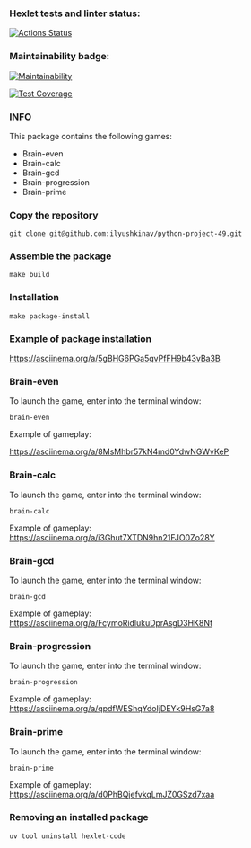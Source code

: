 ### Hexlet tests and linter status:
[![Actions Status](https://github.com/ilyushkinav/python-project-49/actions/workflows/hexlet-check.yml/badge.svg)](https://github.com/ilyushkinav/python-project-49/actions)

### Maintainability badge:
[![Maintainability](https://api.codeclimate.com/v1/badges/5b5d55f3182f72101dd4/maintainability)](https://codeclimate.com/github/ilyushkinav/python-project-49/maintainability)

[![Test Coverage](https://api.codeclimate.com/v1/badges/5b5d55f3182f72101dd4/test_coverage)](https://codeclimate.com/github/ilyushkinav/python-project-49/test_coverage)

### INFO
This package contains the following games:
* Brain-even
* Brain-calc
* Brain-gcd
* Brain-progression
* Brain-prime

### Copy the repository
    git clone git@github.com:ilyushkinav/python-project-49.git

### Assemble the package
    make build

### Installation
    make package-install

### Example of package installation
   https://asciinema.org/a/5gBHG6PGa5qvPfFH9b43vBa3B

### Brain-even
To launch the game, enter into the terminal window:

    brain-even
Example of gameplay:

   https://asciinema.org/a/8MsMhbr57kN4md0YdwNGWvKeP

### Brain-calc
To launch the game, enter into the terminal window:

    brain-calc
Example of gameplay:
   https://asciinema.org/a/i3Ghut7XTDN9hn21FJO0Zo28Y

### Brain-gcd
To launch the game, enter into the terminal window:

    brain-gcd
Example of gameplay:
   https://asciinema.org/a/FcymoRidlukuDprAsgD3HK8Nt

### Brain-progression
To launch the game, enter into the terminal window:

    brain-progression
Example of gameplay:
   https://asciinema.org/a/qpdfWEShqYdoIjDEYk9HsG7a8

### Brain-prime
To launch the game, enter into the terminal window:

    brain-prime
Example of gameplay:
   https://asciinema.org/a/d0PhBQjefvkqLmJZ0GSzd7xaa

### Removing an installed package
    uv tool uninstall hexlet-code